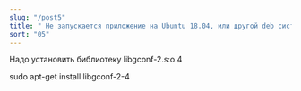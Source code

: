 ```yaml
---
slug: "/post5"
title: " Не запускается приложение на Ubuntu 18.04, или другой deb системе (Astra Linux)"
sort: "05"
--- 
```


Надо установить библиотеку libgconf-2.s:o.4

sudo apt-get install libgconf-2-4
